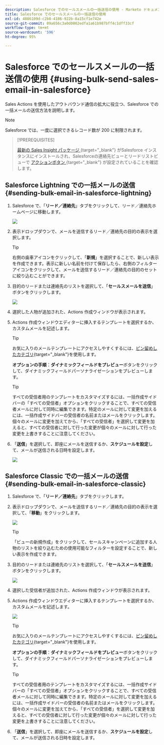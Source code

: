 ```yaml
---
description: Salesforce でのセールスメールの一括送信の使用 - Marketo ドキュメント - 製品ドキュメント
title: Salesforce でのセールスメールの一括送信の使用
exl-id: 4886109d-c2b8-4186-922b-8a15cf1e742e
source-git-commit: 09a656c3a0d0002edfa1a61b987bff4c1dff33cf
workflow-type: tm+mt
source-wordcount: '596'
ht-degree: 95%

---
```


# Salesforce でのセールスメールの一括送信の使用 {#using-bulk-send-sales-email-in-salesforce}

Sales Actions を使用したアウトバウンド通信の拡大に役立つ、Salesforce での一括メールの送信方法を説明します。

>[!NOTE]
>
>Salesforce では、一度に選択できるレコード数が 200 に制限されます。

>[!PREREQUISITES]
>
>[ 最新の Sales Insight パッケージ ](/help/marketo/product-docs/marketo-sales-insight/msi-for-salesforce/upgrading/upgrading-your-msi-package.md){target="_blank"} がSalesforce インスタンスにインストールされ、Salesforceの連絡先ビューとリードリストビューで [ アクションボタン ](/help/marketo/product-docs/marketo-sales-insight/actions/crm/salesforce-package-configuration/add-action-buttons-to-salesforce-list-view.md){target="_blank"} が設定されていることを確認します。

## Salesforce Lightning での一括メールの送信 {#sending-bulk-email-in-salesforce-lightning}

1. Salesforce で、「**リード／連絡先**」タブをクリックして、リード／連絡先ホームページに移動します。

   ![](assets/using-bulk-send-sales-email-in-salesforce-1.png)

1. 表示ドロップダウンで、メールを送信するリード／連絡先の目的の表示を選択します。

   >[!TIP]
   >
   >右側の歯車アイコンをクリックして、「**新規**」を選択することで、新しい表示を作成できます。表示に新しい名前を付けて保存したら、右側のフィルターアイコンをクリックして、メールを送信するリード／連絡先の目的のセットに絞り込むことができます。

1. 目的のリードまたは連絡先のリストを選択して、「**セールスメールを送信**」ボタンをクリックします。

   ![](assets/using-bulk-send-sales-email-in-salesforce-2.png)

1. 選択した人物が追加された、Actions 作成ウィンドウが表示されます。

1. Actions 作成ウィンドウエディターに挿入するテンプレートを選択するか、カスタムメールを記述します。

   >[!TIP]
   >
   >お気に入りのメールテンプレートにアクセスしやすくするには、[ピン留めしたカテゴリ](/help/marketo/product-docs/marketo-sales-insight/actions/email/using-the-compose-window/using-a-template-in-the-compose-window.md#pinning-template-categories-in-the-compose-window){target="_blank"}を使用します。

   **オプションの手順**：**ダイナミックフィールドをプレビュー**&#x200B;ボタンをクリックして、ダイナミックフィールドパーソナライゼーションをプレビューします。

   >[!TIP]
   >
   >すべての受信者用のテンプレートをカスタマイズするには、一括作成サイドバーの「すべての受信者」オプションをクリックすることで、すべての受信者メールに対して同時に編集できます。特定のメールに対して変更を加えるには、一括作成サイドバーの受信者の名前またはメールをクリックします。個々のメールに変更を加えてから、「すべての受信者」を選択して変更を加えると、すべての受信者に対して行った変更が個々のメールに対して行った変更を上書きすることに注意してください。

1. 「**送信**」を選択して、即座にメールを送信するか、**スケジュールを設定**&#x200B;して、メールが送信される日時を設定します。

   ![](assets/using-bulk-send-sales-email-in-salesforce-3.png)

## Salesforce Classic での一括メールの送信 {#sending-bulk-email-in-salesforce-classic}

1. Salesforce で、「**リード／連絡先**」タブをクリックします。

1. 表示ドロップダウンで、メールを送信するリード／連絡先の目的の表示を選択して、「**移動**」をクリックします。

   ![](assets/using-bulk-send-sales-email-in-salesforce-4.png)

   >[!TIP]
   >
   >「ビューの新規作成」をクリックして、セールスキャンペーンに追加する人物のリストを絞り込むための使用可能なフィルターを設定することで、新しい表示を作成できます。

1. 目的のリードまたは連絡先のリストを選択して、「**セールスメールを送信**」ボタンをクリックします。

   ![](assets/using-bulk-send-sales-email-in-salesforce-5.png)

1. 選択した受信者が追加された、Actions 作成ウィンドウが表示されます。

1. Actions 作成ウィンドウエディターに挿入するテンプレートを選択するか、カスタムメールを記述します。

   ![](assets/using-bulk-send-sales-email-in-salesforce-6.png)

   >[!TIP]
   >
   >お気に入りのメールテンプレートにアクセスしやすくするには、[ピン留めしたカテゴリ](/help/marketo/product-docs/marketo-sales-insight/actions/email/using-the-compose-window/using-a-template-in-the-compose-window.md#pinning-template-categories-in-the-compose-window){target="_blank"}を使用します。

   **オプションの手順**：**ダイナミックフィールドをプレビュー**&#x200B;ボタンをクリックして、ダイナミックフィールドパーソナライゼーションをプレビューします。

   >[!TIP]
   >
   >すべての受信者用のテンプレートをカスタマイズするには、一括作成サイドバーの「すべての受信者」オプションをクリックすることで、すべての受信者メールに対して同時に編集できます。特定のメールに対して変更を加えるには、一括作成サイドバーの受信者の名前またはメールをクリックします。個々のメールに変更を加えてから、「すべての受信者」を選択して変更を加えると、すべての受信者に対して行った変更が個々のメールに対して行った変更を上書きすることに注意してください。

1. 「**送信**」を選択して、即座にメールを送信するか、**スケジュールを設定**&#x200B;して、メールが送信される日時を設定します。
